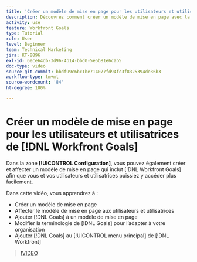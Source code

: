 ```yaml
---
title: 'Créer un modèle de mise en page pour les utilisateurs et utilisatrices  [!DNL Workfront Goals] '
description: Découvrez comment créer un modèle de mise en page avec la terminologie de  [!DNL Workfront Goals], assign the layout template to users, and change [!DNL Goals]  pour l’adapter à votre organisation.
activity: use
feature: Workfront Goals
type: Tutorial
role: User
level: Beginner
team: Technical Marketing
jira: KT-8896
exl-id: 6ece64db-3d96-4b14-bbd0-5e5b81e6cab5
doc-type: video
source-git-commit: bbdf99c6bc1be714077fd94fc3f8325394de36b3
workflow-type: tm+mt
source-wordcount: '84'
ht-degree: 100%

---
```


# Créer un modèle de mise en page pour les utilisateurs et utilisatrices de [!DNL Workfront Goals]

Dans la zone **[!UICONTROL Configuration]**, vous pouvez également créer et affecter un modèle de mise en page qui inclut [!DNL Workfront Goals] afin que vous et vos utilisateurs et utilisatrices puissiez y accéder plus facilement.

Dans cette vidéo, vous apprendrez à :

* Créer un modèle de mise en page
* Affecter le modèle de mise en page aux utilisateurs et utilisatrices
* Ajouter [!DNL Goals] à un modèle de mise en page
* Modifier la terminologie de [!DNL Goals] pour l’adapter à votre organisation
* Ajouter [!DNL Goals] au [!UICONTROL menu principal] de [!DNL Workfront]

>[!VIDEO](https://video.tv.adobe.com/v/3416490/?quality=12&learn=on&enablevpops=1&captions=fre_fr)

<!--
Learn more graphic
-->

